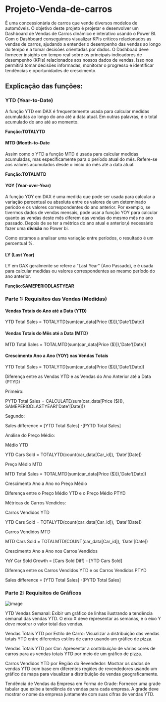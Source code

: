 # Projeto-Venda-de-carros
É uma concessionária de carros que vende diversos modelos de automóveis. 
O objetivo deste projeto é projetar e desenvolver um Dashboard de Vendas de Carros dinâmico e interativo usando o Power BI. Com o Dashboard conseguimos visualizar KPIs críticos relacionados as vendas de carros, ajudando a entender o desempenho das vendas ao longo do tempo e a tomar decisões orientadas por dados.
O Dashboad deve fornecer insights em tempo real sobre os principais indicadores de desempenho (KPIs) relacionados aos nossos dados de vendas. Isso nos permitirá tomar decisões informadas, monitorar o progresso e identificar tendências e oportunidades de crescimento.
## Explicação das funções:
### YTD (Year-to-Date) 
<p>A função YTD em DAX é frequentemente usada para calcular medidas acumuladas ao longo do ano até a data atual.
Em outras palavras, é o total acumulado do ano até ao momento.</p>
<b>Função:TOTALYTD</b>


#### MTD (Month-to-Date
<p>Assim como o YTD a função MTD é usada para calcular medidas acumuladas, mas especificamente para o período atual do mês.
Refere-se aos valores acumulados desde o início do mês até a data atual.</p>
<b>Função:TOTALMTD</b>


#### YOY (Year-over-Year)
<p>A função YOY em DAX é uma medida que pode ser usada para calcular a variação percentual ou absoluta entre os valores de um determinado período e os valores correspondentes do ano anterior. Por exemplo, se  tivermos dados de vendas mensais, pode usar a função YOY para calcular quanto as vendas deste mês diferem das vendas do mesmo mês no ano passado.
Depois de se ter a métrica do ano atual e anterior,é necessário fazer uma <b>divisão</b> no Power bi.</p>
Como estamos a analisar uma variação entre períodos, o resultado é um percentual %.


#### LY (Last Year)
<p>LY em DAX geralmente se refere a "Last Year" (Ano Passado), e é usada para calcular medidas ou valores correspondentes ao mesmo período do ano anterior.</p>
<b>Função:SAMEPERIODLASTYEAR</b>

### Parte 1: Requisitos das Vendas (Medidas)
#### Vendas Totais do Ano até a Data (YTD) 
YTD Total Sales = TOTALYTD(sum(car_data[Price ($)]),'Date'[Date])

#### Vendas Totais do Mês até a Data (MTD)
MTD Total Sales = TOTALMTD(sum(car_data[Price ($)]),'Date'[Date])

#### Crescimento Ano a Ano (YOY) nas Vendas Totais
YTD Total Sales = TOTALYTD(sum(car_data[Price ($)]),'Date'[Date])

<p>Diferença entre as Vendas YTD e as Vendas do Ano Anterior até a Data (PTYD)</p>
<p>Primeiro: </p>
<p>PYTD Total Sales = CALCULATE(sum(car_data[Price ($)]), SAMEPERIODLASTYEAR('Date'[Date]))</p>
<p>Segundo:</p>
<p>Sales difference = [YTD Total Sales] -[PYTD Total Sales]</p>

<p>Análise do Preço Médio:</p>
<p> Médio YTD</p>
YTD Cars Sold = TOTALYTD(count(car_data[Car_id]), 'Date'[Date])

<p>Preço Médio MTD</p>
MTD Total Sales = TOTALMTD(sum(car_data[Price ($)]),'Date'[Date])

<p>Crescimento Ano a Ano no Preço Médio</p>
<p>Diferença entre o Preço Médio YTD e o Preço Médio PTYD</p>
<p>Métricas de Carros Vendidos:</p>
<p>Carros Vendidos YTD</p>
YTD Cars Sold = TOTALYTD(count(car_data[Car_id]), 'Date'[Date])

<p>Carros Vendidos MTD</p>
MTD Cars Sold = TOTALMTD(COUNT(car_data[Car_id]), 'Date'[Date])

<p>Crescimento Ano a Ano nos Carros Vendidos</p>
YoY Car Sold Growth = [Cars Sold Diff] - [YTD Cars Sold]

<p>Diferença entre os Carros Vendidos YTD e os Carros Vendidos PTYD</p>
Sales difference = [YTD Total Sales] -[PYTD Total Sales]

### Parte 2: Requisitos de Gráficos

![image](https://github.com/lagmagalhaes/Projeto-Venda-de-carros/assets/166879716/76054307-800a-4faa-ba10-67e27b9d6b38)

<p>YTD  Vendas Semanal: Exibir um gráfico de linhas ilustrando a tendência semanal das vendas YTD. O eixo X deve representar as semanas, e o eixo Y deve mostrar o valor total das vendas.</p>

<p>Vendas Totais YTD por Estilo de Carro: Visualizar a distribuição das vendas totais YTD entre diferentes estilos de carro usando um gráfico de pizza.</p>

<p>Vendas Totais YTD por Cor: Apresentar a contribuição de várias cores de carros para as vendas totais YTD por meio de um gráfico de pizza.</p>

<p>Carros Vendidos YTD por Região do Revendedor: Mostrar os dados de vendas YTD com base em diferentes regiões de revendedores usando um gráfico de mapa para visualizar a distribuição de vendas geograficamente.</p>

<p>Tendência de Vendas da Empresa em Forma de Grade: Fornecer uma grade tabular que exibe a tendência de vendas para cada empresa. A grade deve mostrar o nome da empresa juntamente com suas cifras de vendas YTD.</p>


